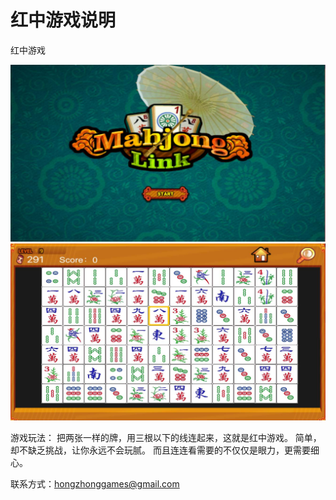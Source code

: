 # 红中游戏说明
红中游戏


<img src="https://github.com/blete9988/hongzhonggames/blob/master/IMG_0337.jpg?raw=true" />
<img src="https://github.com/blete9988/hongzhonggames/blob/master/IMG_0339.jpg?raw=true" />

游戏玩法：
把两张一样的牌，用三根以下的线连起来，这就是红中游戏。
简单，却不缺乏挑战，让你永远不会玩腻。
而且连连看需要的不仅仅是眼力，更需要细心。

联系方式：hongzhonggames@gmail.com
